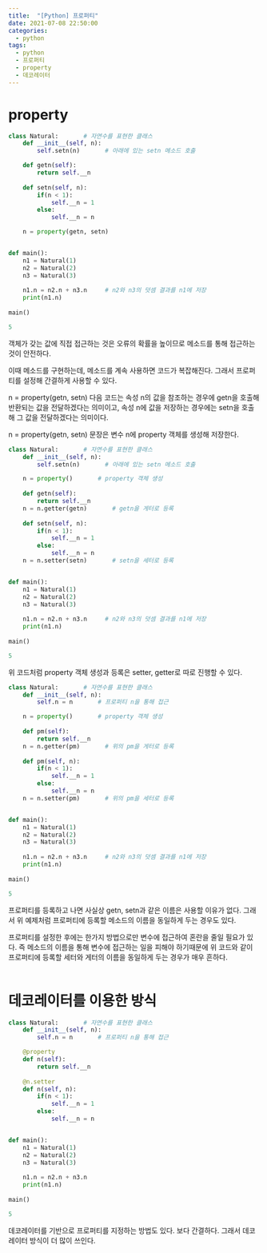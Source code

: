 ```yaml
---
title:  "[Python] 프로퍼티"
date: 2021-07-08 22:50:00
categories:
  - python
tags:
  - python
  - 프로퍼티
  - property
  - 데코레이터
---
```



# property

```python
class Natural:       # 자연수를 표현한 클래스
    def __init__(self, n):
        self.setn(n)       # 아래에 있는 setn 메소드 호출

    def getn(self):
        return self.__n
    
    def setn(self, n):
        if(n < 1):
            self.__n = 1
        else:
            self.__n = n

    n = property(getn, setn)


def main():
    n1 = Natural(1)
    n2 = Natural(2)
    n3 = Natural(3)
    
    n1.n = n2.n + n3.n     # n2와 n3의 덧셈 결과를 n1에 저장
    print(n1.n)
    
main()
```
```python
5
```
객체가 갖는 값에 직접 접근하는 것은 오류의 확률을 높이므로 메소드를 통해 접근하는 것이 안전하다.

이때 메소드를 구현하는데, 메소드를 계속 사용하면 코드가 복잡해진다.
그래서 프로퍼티를 설정해 간결하게 사용할 수 있다.

n = property(getn, setn) 다음 코드는 속성 n의 값을 참조하는 경우에 getn을 호출해 반환되는 값을 전달하겠다는 의미이고, 속성 n에 값을 저장하는 경우에는 setn을 호출해 그 값을 전달하겠다는 의미이다.

n = property(getn, setn) 문장은 변수 n에 property 객체를 생성해 저장한다.

```python
class Natural:       # 자연수를 표현한 클래스
    def __init__(self, n):
        self.setn(n)       # 아래에 있는 setn 메소드 호출

    n = property()       # property 객체 생성
    
    def getn(self):
        return self.__n
    n = n.getter(getn)       # getn을 게터로 등록
    
    def setn(self, n):
        if(n < 1):
            self.__n = 1
        else:
            self.__n = n    
    n = n.setter(setn)       # setn을 세터로 등록


def main():
    n1 = Natural(1)
    n2 = Natural(2)
    n3 = Natural(3)
    
    n1.n = n2.n + n3.n     # n2와 n3의 덧셈 결과를 n1에 저장
    print(n1.n)
    
main()
```
```python
5
```
위 코드처럼 property 객체 생성과 등록은 setter, getter로 따로 진행할 수 있다.

```python
class Natural:       # 자연수를 표현한 클래스
    def __init__(self, n):
        self.n = n       # 프로퍼티 n을 통해 접근

    n = property()       # property 객체 생성
    
    def pm(self):
        return self.__n
    n = n.getter(pm)       # 위의 pm을 게터로 등록
    
    def pm(self, n):
        if(n < 1):
            self.__n = 1
        else:
            self.__n = n    
    n = n.setter(pm)       # 위의 pm을 세터로 등록


def main():
    n1 = Natural(1)
    n2 = Natural(2)
    n3 = Natural(3)
    
    n1.n = n2.n + n3.n     # n2와 n3의 덧셈 결과를 n1에 저장
    print(n1.n)
    
main()
```
```python
5
```
프로퍼티를 등록하고 나면 사실상 getn, setn과 같은 이름은 사용할 이유가 없다. 그래서 위 예제처럼 프로퍼티에 등록할 메소드의 이름을 동일하게 두는 경우도 있다.

프로퍼티를 설정한 후에는 한가지 방법으로만 변수에 접근하여 혼란을 줄일 필요가 있다. 즉 메소드의 이름을 통해 변수에 접근하는 일을 피해야 하기때문에 위 코드와 같이 프로퍼티에 등록할 세터와 게터의 이름을 동일하게 두는 경우가 매우 흔하다.
<br>
<br>


# 데코레이터를 이용한 방식
```python
class Natural:       # 자연수를 표현한 클래스
    def __init__(self, n):
        self.n = n       # 프로퍼티 n을 통해 접근

    @property
    def n(self):
        return self.__n
    
    @n.setter    
    def n(self, n):
        if(n < 1):
            self.__n = 1
        else:
            self.__n = n


def main():
    n1 = Natural(1)
    n2 = Natural(2)
    n3 = Natural(3)
    
    n1.n = n2.n + n3.n
    print(n1.n)
    
main()
```
```python
5
```
데코레이터를 기반으로 프로퍼티를 지정하는 방법도 있다. 보다 간결하다. 그래서 데코레이터 방식이 더 많이 쓰인다.
